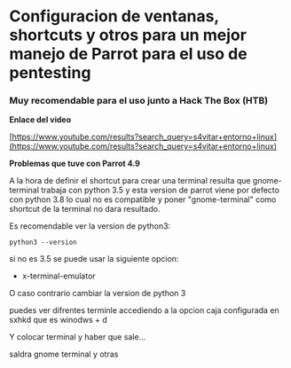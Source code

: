 # Configuracion de ventanas, shortcuts y otros para un mejor manejo de Parrot para el uso de pentesting

### Muy recomendable para el uso junto a Hack The Box (HTB)

**Enlace del video**

[https://www.youtube.com/results?search_query=s4vitar+entorno+linux](https://www.youtube.com/results?search_query=s4vitar+entorno+linux)

**Problemas que tuve con Parrot 4.9**

A la hora de definir el shortcut para crear una terminal resulta que gnome-terminal trabaja con python 3.5 y esta version de parrot viene por defecto con python 3.8 lo cual no es compatible y poner "gnome-terminal" como shortcut de la terminal no dara resultado.

Es recomendable ver la version de python3: 

```
python3 --version
```

si no es 3.5 se puede usar la siguiente opcion:

- x-terminal-emulator

O caso contrario cambiar la version de python 3 

puedes ver difrentes terminle accediendo a la opcion caja configurada en sxhkd que es winodws + d

Y colocar terminal y haber que sale...

saldra gnome terminal y otras